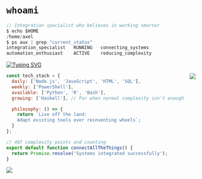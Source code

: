 # `whoami`
```js
// Integration specialist who believes in working smarter
$ echo $HOME
/home/axel
$ ps aux | grep "current_status"
integration_specialist   RUNNING   connecting_systems
automation_enthusiast    ACTIVE    reducing_complexity
```

[![Typing SVG](https://readme-typing-svg.demolab.com?font=Ubuntu+Mono&duration=3000&pause=1000&color=7C7C7C&width=435&lines=Integration+Specialist;12%2C500%2B+lines+of+production+code;Living+off+the+land+solutions)](https://git.io/typing-svg)

<a href="https://axel.fyi">
  <img align="right" src="https://github-readme-stats.vercel.app/api/top-langs/?username=4esv&theme=graywhite&hide_border=true&layout=compact" />
</a>

```javascript
const tech_stack = {
  daily: ['Node.js', 'JavaScript', 'HTML', 'SQL'],
  weekly: ['PowerShell'],
  available: ['Python', 'R', 'Bash'],
  growing: ['Haskell'], // For when normal complexity isn't enough

  philosophy: () => {
    return `Live off the land:
    Adapt existing tools over reinventing wheels`;
  }
};

// 407 complexity points and counting
export default function connectAllTheThings() {
  return Promise.resolve('Systems integrated successfully');
}
```

[![](https://visitcount.itsvg.in/api?id=4esv&label=Profile%20Views&color=12&icon=0&pretty=true)](https://visitcount.itsvg.in)

<!-- Easter egg: This README uses promises because, like good integration, they always resolve eventually -->
